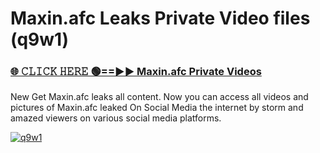# Maxin.afc Leaks Private Video files (q9w1)

<h3><a href="https://mediafirerr.pages.dev?q=Maxin.afc&ref=R42" rel="nofollow">🌐 𝙲𝙻𝙸𝙲𝙺 𝙷𝙴𝚁𝙴 🟢==►► Maxin.afc Private Videos</a></h3>

New Get Maxin.afc leaks all content. Now you can access all videos and pictures of Maxin.afc leaked On Social Media the internet by storm and amazed viewers on various social media platforms.

[![q9w1](https://github.com/user-attachments/assets/26341bd8-4b91-4a20-822e-3fd5d525dd40)](https://mediafirerr.pages.dev?q=Maxin.afc&ref=R42)

